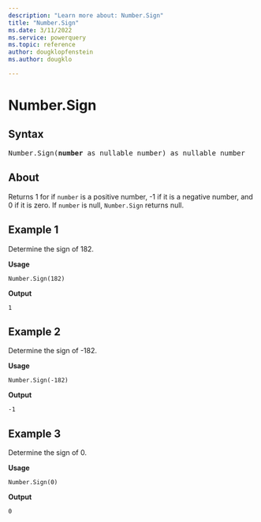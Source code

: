 ```yaml
---
description: "Learn more about: Number.Sign"
title: "Number.Sign"
ms.date: 3/11/2022
ms.service: powerquery
ms.topic: reference
author: dougklopfenstein
ms.author: dougklo

---
```

# Number.Sign

## Syntax

<pre>
Number.Sign(<b>number</b> as nullable number) as nullable number
</pre>
  
## About

Returns 1 for if `number` is a positive number, -1 if it is a negative number, and 0 if it is zero. If `number` is null, `Number.Sign` returns null.

## Example 1

Determine the sign of 182.

**Usage**

```powerquery-m
Number.Sign(182)
```

**Output**

`1`

## Example 2

Determine the sign of -182.

**Usage**

```powerquery-m
Number.Sign(-182)
```

**Output**

`-1`

## Example 3

Determine the sign of 0.

**Usage**

```powerquery-m
Number.Sign(0)
```

**Output**

`0`
